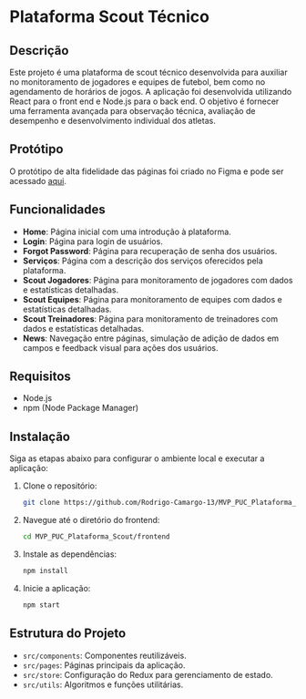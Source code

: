 # Plataforma Scout Técnico

## Descrição
Este projeto é uma plataforma de scout técnico desenvolvida para auxiliar no monitoramento de jogadores e equipes de futebol, bem como no agendamento de horários de jogos. A aplicação foi desenvolvida utilizando React para o front end e Node.js para o back end. O objetivo é fornecer uma ferramenta avançada para observação técnica, avaliação de desempenho e desenvolvimento individual dos atletas.

## Protótipo
O protótipo de alta fidelidade das páginas foi criado no Figma e pode ser acessado [aqui](https://www.figma.com/prototype-link).

## Funcionalidades
- **Home**: Página inicial com uma introdução à plataforma.
- **Login**: Página para login de usuários.
- **Forgot Password**: Página para recuperação de senha dos usuários.
- **Serviços**: Página com a descrição dos serviços oferecidos pela plataforma.
- **Scout Jogadores**: Página para monitoramento de jogadores com dados e estatísticas detalhadas.
- **Scout Equipes**: Página para monitoramento de equipes com dados e estatísticas detalhadas.
- **Scout Treinadores**: Página para monitoramento de treinadores com dados e estatísticas detalhadas.
- **News**: Navegação entre páginas, simulação de adição de dados em campos e feedback visual para ações dos usuários.

## Requisitos
- Node.js
- npm (Node Package Manager)

## Instalação
Siga as etapas abaixo para configurar o ambiente local e executar a aplicação:
1. Clone o repositório:
    ```bash
    git clone https://github.com/Rodrigo-Camargo-13/MVP_PUC_Plataforma_Scout.git
    ```
2. Navegue até o diretório do frontend:
    ```bash
    cd MVP_PUC_Plataforma_Scout/frontend
    ```
3. Instale as dependências:
    ```bash
    npm install
    ```
4. Inicie a aplicação:
    ```bash
    npm start
    ```

## Estrutura do Projeto
- `src/components`: Componentes reutilizáveis.
- `src/pages`: Páginas principais da aplicação.
- `src/store`: Configuração do Redux para gerenciamento de estado.
- `src/utils`: Algoritmos e funções utilitárias.
